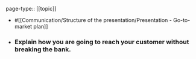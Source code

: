 page-type:: [[topic]]

- #[[Communication/Structure of the presentation/Presentation - Go-to-market plan]]

- ### Explain how you are going to reach your customer without breaking the bank.




